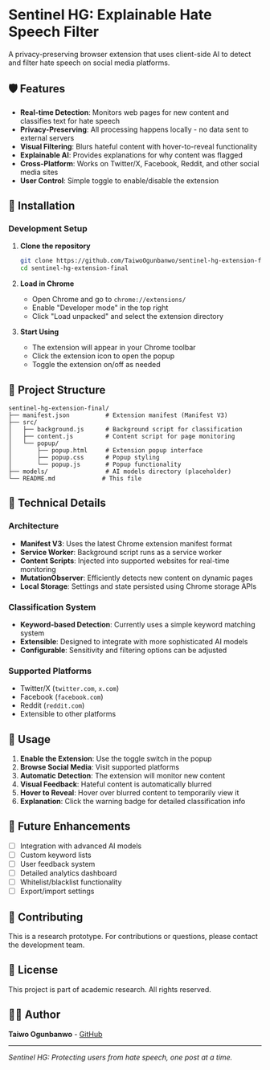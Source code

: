 # Sentinel HG: Explainable Hate Speech Filter

A privacy-preserving browser extension that uses client-side AI to detect and filter hate speech on social media platforms.

## 🛡️ Features

- **Real-time Detection**: Monitors web pages for new content and classifies text for hate speech
- **Privacy-Preserving**: All processing happens locally - no data sent to external servers
- **Visual Filtering**: Blurs hateful content with hover-to-reveal functionality
- **Explainable AI**: Provides explanations for why content was flagged
- **Cross-Platform**: Works on Twitter/X, Facebook, Reddit, and other social media sites
- **User Control**: Simple toggle to enable/disable the extension

## 🚀 Installation

### Development Setup

1. **Clone the repository**
   ```bash
   git clone https://github.com/TaiwoOgunbanwo/sentinel-hg-extension-final.git
   cd sentinel-hg-extension-final
   ```

2. **Load in Chrome**
   - Open Chrome and go to `chrome://extensions/`
   - Enable "Developer mode" in the top right
   - Click "Load unpacked" and select the extension directory

3. **Start Using**
   - The extension will appear in your Chrome toolbar
   - Click the extension icon to open the popup
   - Toggle the extension on/off as needed

## 📁 Project Structure

```
sentinel-hg-extension-final/
├── manifest.json          # Extension manifest (Manifest V3)
├── src/
│   ├── background.js      # Background script for classification
│   ├── content.js         # Content script for page monitoring
│   └── popup/
│       ├── popup.html     # Extension popup interface
│       ├── popup.css      # Popup styling
│       └── popup.js       # Popup functionality
├── models/                # AI models directory (placeholder)
└── README.md             # This file
```

## 🔧 Technical Details

### Architecture

- **Manifest V3**: Uses the latest Chrome extension manifest format
- **Service Worker**: Background script runs as a service worker
- **Content Scripts**: Injected into supported websites for real-time monitoring
- **MutationObserver**: Efficiently detects new content on dynamic pages
- **Local Storage**: Settings and state persisted using Chrome storage APIs

### Classification System

- **Keyword-based Detection**: Currently uses a simple keyword matching system
- **Extensible**: Designed to integrate with more sophisticated AI models
- **Configurable**: Sensitivity and filtering options can be adjusted

### Supported Platforms

- Twitter/X (`twitter.com`, `x.com`)
- Facebook (`facebook.com`)
- Reddit (`reddit.com`)
- Extensible to other platforms

## 🎯 Usage

1. **Enable the Extension**: Use the toggle switch in the popup
2. **Browse Social Media**: Visit supported platforms
3. **Automatic Detection**: The extension will monitor new content
4. **Visual Feedback**: Hateful content is automatically blurred
5. **Hover to Reveal**: Hover over blurred content to temporarily view it
6. **Explanation**: Click the warning badge for detailed classification info

## 🔮 Future Enhancements

- [ ] Integration with advanced AI models
- [ ] Custom keyword lists
- [ ] User feedback system
- [ ] Detailed analytics dashboard
- [ ] Whitelist/blacklist functionality
- [ ] Export/import settings

## 🤝 Contributing

This is a research prototype. For contributions or questions, please contact the development team.

## 📄 License

This project is part of academic research. All rights reserved.

## 👨‍💻 Author

**Taiwo Ogunbanwo** - [GitHub](https://github.com/TaiwoOgunbanwo)

---

*Sentinel HG: Protecting users from hate speech, one post at a time.*
